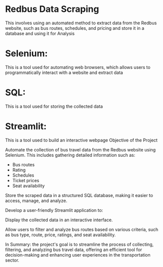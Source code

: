 # Redbus Data Scraping
This involves using an automated method to extract data from the Redbus website, such as bus routes, schedules, and pricing and store it in a database and using it for Analysis
# Selenium:
This is a tool used for automating web browsers, which allows users to programmatically interact with a website and extract data
# SQL:
This is a tool used for storing the collected data
# Streamlit:
This is a tool used to build an interactive webpage
Objective of the Project

Automate the collection of bus travel data from the Redbus website using Selenium. This includes gathering detailed information such as:
* Bus routes
* Rating
* Schedules
* Ticket prices
* Seat availability

Store the scraped data in a structured SQL database, making it easier to access, manage, and analyze.

Develop a user-friendly Streamlit application to:

Display the collected data in an interactive interface.

Allow users to filter and analyze bus routes based on various criteria, such as bus type, route, price, ratings, and seat availability.


In Summary:
the project's goal is to streamline the process of collecting, filtering, and analyzing bus travel data, offering an efficient tool for decision-making and enhancing user experiences in the transportation sector.
